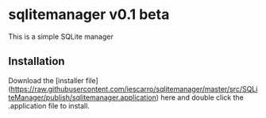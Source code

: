 # sqlitemanager v0.1 beta
This is a simple SQLite manager

## Installation
Download the [installer file] (https://raw.githubusercontent.com/iescarro/sqlitemanager/master/src/SQLiteManager/publish/sqlitemanager.application) here and double click the .application file to install.